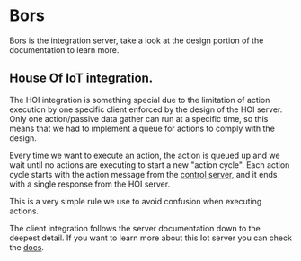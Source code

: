 # Bors
Bors is the integration server, take a look at the design portion of the documentation to learn more.

## House Of IoT integration.
The HOI integration is something special due to the limitation of action execution by one specific client enforced by the design of the HOI server.
Only one action/passive data gather can run at a specific time, so this means that we had to implement a queue for actions to comply with the design.

Every time we want to execute an action, the action is queued up and we wait until no actions are executing to start a new "action cycle". Each action cycle starts with the action message from the [control server](https://github.com/Collaborative-IoT/Merlin), and it ends with a single response from the HOI server.

This is a very simple rule we use to avoid confusion when executing actions.

The client integration follows the server documentation down to the deepest detail. If you want to learn more about this Iot server you can check the [docs](https://github.com/House-of-IoT).
